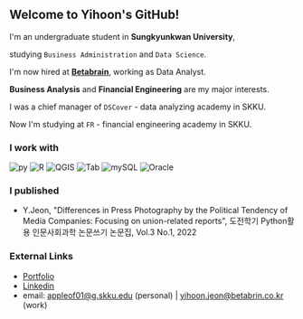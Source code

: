 ## Welcome to Yihoon's GitHub!
I'm an undergraduate student in **Sungkyunkwan University**,

studying `Business Administration` and `Data Science`.

I'm now hired at **[Betabrain](https://www.betabrain.co.kr/)**,
working as Data Analyst.

**Business Analysis** and **Financial Engineering** are my major interests.

I was a chief manager of `DSCover` - data analyzing academy in SKKU.

Now I'm studying at `FR` - financial engineering academy in SKKU.


### I work with
![py](https://img.shields.io/badge/-Python-F08027)
![R](https://img.shields.io/badge/-R-76AADB)
![QGIS](https://img.shields.io/badge/-QGIS-76A32A)
![Tab](https://img.shields.io/badge/-Tableau-468CBB)
![mySQL](https://img.shields.io/badge/-mySQL-124469)
![Oracle](https://img.shields.io/badge/-Oracle-bb1111)

### I published
- Y.Jeon, "Differences in Press Photography by the Political Tendency of Media Companies: Focusing on union-related reports", 도전학기 Python활용 인문사회과학 논문쓰기 논문집, Vol.3 No.1, 2022


### External Links
* [Portfolio](https://yihoon.notion.site/Portfolio-4157016c7b5f4fddb292f2bff9f37d65)
* [Linkedin](https://www.linkedin.com/in/yihoon-j/)
* email: appleof01@g.skku.edu (personal) | yihoon.jeon@betabrin.co.kr (work)
